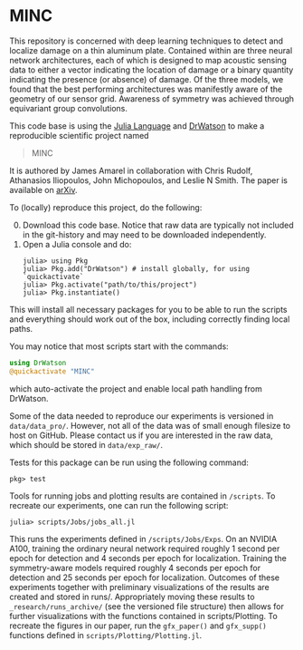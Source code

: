 # MINC
This repository is concerned with deep learning techniques to detect and localize damage on
a thin aluminum plate. Contained within are three neural network architectures,
each of which is designed to map acoustic sensing data to either a vector indicating the
location of damage or a binary quantity indicating the presence (or absence) of damage.
Of the three models, we found that the best performing architectures was
manifestly aware of the geometry of our sensor grid. Awareness of symmetry was achieved
through equivariant group convolutions.

This code base is using the [Julia Language](https://julialang.org/) and
[DrWatson](https://juliadynamics.github.io/DrWatson.jl/stable/)
to make a reproducible scientific project named
> MINC

It is authored by James Amarel in collaboration with Chris Rudolf, Athanasios Iliopoulos,
John Michopoulos, and Leslie N Smith. The paper is available on
[arXiv](https://www.arxiv.org/abs/2409.06084).

To (locally) reproduce this project, do the following:

0. Download this code base. Notice that raw data are typically not included in the
   git-history and may need to be downloaded independently.
1. Open a Julia console and do:
   ```
   julia> using Pkg
   julia> Pkg.add("DrWatson") # install globally, for using `quickactivate`
   julia> Pkg.activate("path/to/this/project")
   julia> Pkg.instantiate()
   ```

This will install all necessary packages for you to be able to run the scripts and
everything should work out of the box, including correctly finding local paths.

You may notice that most scripts start with the commands:
```julia
using DrWatson
@quickactivate "MINC"
```
which auto-activate the project and enable local path handling from DrWatson.

Some of the data needed to reproduce our experiments is versioned in `data/data_pro/`. However,
not all of the data was of small enough filesize to host on GitHub. Please contact us if you
are interested in the raw data, which should be stored in `data/exp_raw/`.

Tests for this package can be run using the following command:
```
pkg> test
```

Tools for running jobs and plotting results are contained in `/scripts`. To recreate our
experiments, one can run the following script:
```
julia> scripts/Jobs/jobs_all.jl
```
This runs the experiments defined in `/scripts/Jobs/Exps`. On an NVIDIA A100, training the
ordinary neural network required roughly 1 second per epoch for detection and 4 seconds per
epoch for localization. Training the symmetry-aware models required
roughly 4 seconds per epoch for detection and 25 seconds per epoch for localization.
Outcomes of these experiments together with preliminary visualizations of the results are
created and stored in runs/. Appropriately moving these results to `_research/runs_archive/`
(see the versioned file structure) then allows for further visualizations with the functions
contained in scripts/Plotting. To recreate the figures in our paper, run the `gfx_paper()` and
`gfx_supp()` functions defined in `scripts/Plotting/Plotting.jl`.

